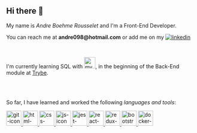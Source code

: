 <!-- ### Hi there 👋 -->

<!--
**andrerousselet/andrerousselet** is a ✨ _special_ ✨ repository because its `README.md` (this file) appears on your GitHub profile.

Here are some ideas to get you started:

- 🔭 I’m currently working on ...
- 🌱 I’m currently learning ...
- 👯 I’m looking to collaborate on ...
- 🤔 I’m looking for help with ...
- 💬 Ask me about ...
- 📫 How to reach me: ...
- 😄 Pronouns: ...
- ⚡ Fun fact: ...
-->

<h2>Hi there 👋</h2>

<p>My name is <em>Andre Boehme Rousselet</em> and I'm a Front-End Developer.</p>

<p>You can reach me at <strong>andre098@hotmail.com</strong> or add me on my 
  <a href="https://www.linkedin.com/in/andre-boehme-rousselet/">
    <img src="https://camo.githubusercontent.com/a80d00f23720d0bc9f55481cfcd77ab79e141606829cf16ec43f8cacc7741e46/68747470733a2f2f696d672e736869656c64732e696f2f62616467652f4c696e6b6564496e2d3030373742353f7374796c653d666f722d7468652d6261646765266c6f676f3d6c696e6b6564696e266c6f676f436f6c6f723d7768697465" alt="linkedin" valign="bottom"/>
  </a>
</p>


<br />

<p>I'm currently learning SQL with <a href="#"><img src="https://cdn.jsdelivr.net/gh/devicons/devicon/icons/mysql/mysql-original.svg" alt="mysql-icon" width="30px" heigth="30px"/></a>, in the beginning of the Back-End module at <a href="https://www.betrybe.com/">Trybe</a>.</p>

<br />
<br />

<p>So far, I have learned and worked the following <em>languages and tools</em>:</p>

<a href="#">
  <img
    src="https://cdn.jsdelivr.net/gh/devicons/devicon/icons/git/git-original.svg"
    alt="git-icon"
    width="40px"
    height="40px"
  />
</a>
<a href="#">
  <img
    src="https://cdn.jsdelivr.net/gh/devicons/devicon/icons/html5/html5-original.svg"
    alt="html-icon"
    width="40px"
    height="40px"
  />
</a>
<a href="#">
  <img
    src="https://cdn.jsdelivr.net/gh/devicons/devicon/icons/css3/css3-original.svg"
    alt="css-icon"
    width="40px"
    height="40px"
  />
</a>
<a href="#">
  <img
    src="https://cdn.jsdelivr.net/gh/devicons/devicon/icons/javascript/javascript-original.svg"
    alt="js-icon"
    width="40px"
    height="40px"
  />
</a>
<a href="#">
  <img
    src="https://cdn.jsdelivr.net/gh/devicons/devicon/icons/jest/jest-plain.svg"
    alt="jest-icon"
    width="40px"
    height="40px"
  />
</a>
<a href="#">
  <img
    src="https://cdn.jsdelivr.net/gh/devicons/devicon/icons/react/react-original.svg"
    alt="react-icon"
    width="40px"
    height="40px"
  />
</a>
<a href="#">
  <img
    src="https://cdn.jsdelivr.net/gh/devicons/devicon/icons/redux/redux-original.svg"
    alt="redux-icon"
    width="40px"
    height="40px"
  />
</a>
<a href="#">
  <img
    src="https://cdn.jsdelivr.net/gh/devicons/devicon/icons/bootstrap/bootstrap-original.svg"
    alt="bootstrap-icon"
    width="40px"
    height="40px"
  />
</a>
<a href="#">
  <img
    src="https://cdn.jsdelivr.net/gh/devicons/devicon/icons/docker/docker-original.svg"
    alt="docker-icon"
    width="40px"
    height="40px"
  />
</a>
          
